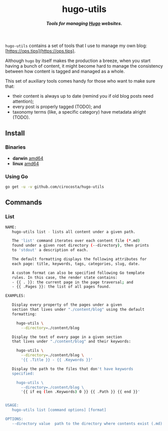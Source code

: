 <h1 align="center">hugo-utils</h1>

<h5 align="center">Tools for managing <a href="https://gohugo.io">Hugo</a> websites.</h5>

<br/>

`hugo-utils` contains a set of tools that I use to manage my own blog: [https://ops.tips](https://ops.tips).

Although `hugo` by itself makes the production a breeze, when you start having a bunch of content, it might become hard to manage the consistency between how content is tagged and managed as a whole.

This set of auxiliary tools comes handy for those who want to make sure that:

- their content is always up to date (remind you if old blog posts need attention);
- every post is properly tagged (TODO); and 
- taxonomy terms (like, a specific category) have metadata alright (TODO).

## Install

### Binaries

- **darwin** [amd64](https://github.com/cirocosta/hugo-utils/releases/download/0.0.2/hugo-utils_0.0.2_darwin_amd64.tar.gz)
- **linux** [amd64](https://github.com/cirocosta/hugo-utils/releases/download/0.0.2/hugo-utils_0.0.2_linux_amd64.tar.gz)

### Using Go

```sh
go get -u -v github.com/cirocosta/hugo-utils
```

## Commands

### List

```sh
NAME:
   hugo-utils list - lists all content under a given path.

   The 'list' command iterates over each content file (*.md)
   found under a given root directory (--directory), then prints
   to 'stdout' a description of each.

   The default formatting displays the following attributes for
   each page: title, keywords, tags, categories, slug, date.

   A custom format can also be specified following Go template
   rules. In this case, the render state contains:
   - {{ . }}: the current page in the page traversal; and
   - {{ .Pages }}: the list of all pages found.

EXAMPLES:

   Display every property of the pages under a given
   section that lives under "./content/blog" using the default
   formatting:

     hugo-utils \
       --directory=./content/blog

   Display the text of every page in a given section
   that lives under "./content/blog" and their keywords:

     hugo-utils \
       --directory=./content/blog \
       '{{ .Title }} - {{ .Keywords }}'

   Display the path to the files that don't have keywords
   specified:

     hugo-utils \
       --directory=./content/blog \
       '{{ if eq (len .Keywords) 0 }} {{ .Path }} {{ end }}'


USAGE:
   hugo-utils list [command options] [format]

OPTIONS:
   --directory value  path to the directory where contents exist (.md)
   
```

